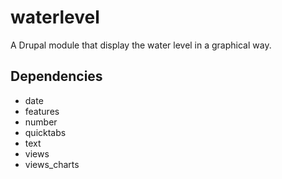 # waterlevel
A Drupal module that display the water level in a graphical way.


Dependencies
------------

* date
* features
* number
* quicktabs
* text
* views
* views_charts
